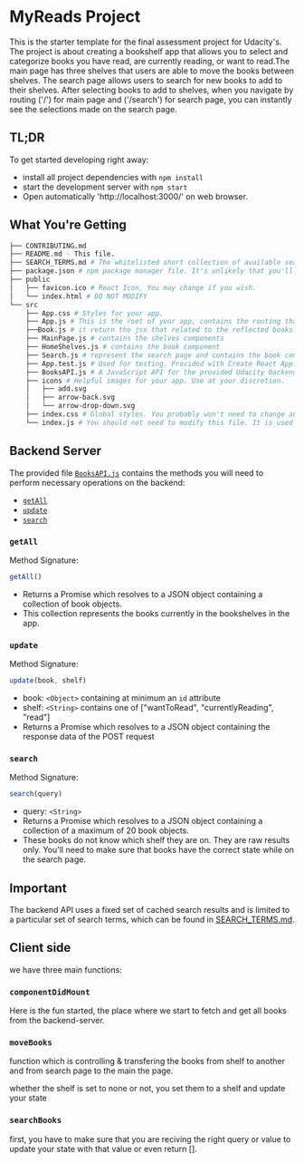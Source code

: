 # MyReads Project
This is the starter template for the final assessment project for Udacity's. The project is about creating a bookshelf app that allows you to select and categorize books you have read, are currently reading, or want to read.The main page has three shelves that users are able to move the books between shelves. The search page allows users to search for new books to add to their shelves. After selecting books to add to shelves, when you navigate by routing ('/') for main page and ('/search') for search page, you can instantly see the selections made on the search page.


## TL;DR
To get started developing right away:
* install all project dependencies with `npm install`
* start the development server with `npm start`
* Open automatically 'http://localhost:3000/' on web browser.

## What You're Getting
```bash
├── CONTRIBUTING.md
├── README.md - This file.
├── SEARCH_TERMS.md # The whitelisted short collection of available search terms for you to use with your app.
├── package.json # npm package manager file. It's unlikely that you'll need to modify this.
├── public
│   ├── favicon.ico # React Icon, You may change if you wish.
│   └── index.html # DO NOT MODIFY
└── src
    ├── App.css # Styles for your app.    
    ├── App.js # This is the root of your app, contains the routing that used in the project for both pages.
    ├──Book.js # it return the jsx that related to the reflected books.
    ├── MainPage.js # contains the shelves components
    ├── HomeShelves.js # contains the book component 
    ├── Search.js # represent the search page and contains the book component
    ├── App.test.js # Used for testing. Provided with Create React App. Testing is encouraged, but not required.
    ├── BooksAPI.js # A JavaScript API for the provided Udacity backend. Instructions for the methods are below.
    ├── icons # Helpful images for your app. Use at your discretion.
    │   ├── add.svg
    │   ├── arrow-back.svg
    │   └── arrow-drop-down.svg
    ├── index.css # Global styles. You probably won't need to change anything here.
    └── index.js # You should not need to modify this file. It is used for DOM rendering only.
```

## Backend Server
 The provided file [`BooksAPI.js`](src/BooksAPI.js) contains the methods you will need to perform necessary operations on the backend:

* [`getAll`](#getall)
* [`update`](#update)
* [`search`](#search)

### `getAll`

Method Signature:

```js
getAll()
```

* Returns a Promise which resolves to a JSON object containing a collection of book objects.
* This collection represents the books currently in the bookshelves in the app.

### `update`

Method Signature:

```js
update(book, shelf)
```

* book: `<Object>` containing at minimum an `id` attribute
* shelf: `<String>` contains one of ["wantToRead", "currentlyReading", "read"]  
* Returns a Promise which resolves to a JSON object containing the response data of the POST request

### `search`

Method Signature:

```js
search(query)
```

* query: `<String>`
* Returns a Promise which resolves to a JSON object containing a collection of a maximum of 20 book objects.
* These books do not know which shelf they are on. They are raw results only. You'll need to make sure that books have the correct state while on the search page.

## Important
The backend API uses a fixed set of cached search results and is limited to a particular set of search terms, which can be found in [SEARCH_TERMS.md](SEARCH_TERMS.md). 

## Client side 
we have three main functions:

### `componentDidMount`
Here is the fun started, the place where we start to fetch and get all books from the backend-server.

### `moveBooks`
function which is controlling & transfering the books from shelf to another and from search page to the main the page. 

whether the shelf is set to none or not, you set them to a shelf and update your state 

### `searchBooks`
first, you have to make sure that you are reciving the right query or value to update your state with that value or even return [].


